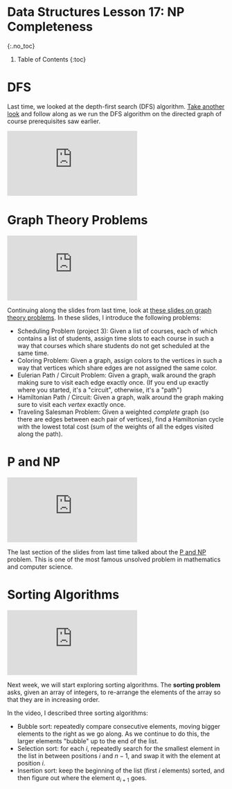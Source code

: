 # Data Structures Lesson 17: NP Completeness
{:.no_toc}

1. Table of Contents
{:toc}

# DFS

Last time, we looked at the depth-first search (DFS) algorithm. [Take another look](https://atharaq.github.io/data-structures/lesson16.html#/dfs) and follow along as we run the DFS algorithm on the directed graph of course prerequisites saw earlier.

<div class="youtube-container">
<iframe src="https://www.youtube.com/embed/RidlkGzIF7I" title="YouTube video player" frameborder="0" allow="accelerometer; autoplay; clipboard-write; encrypted-media; gyroscope; picture-in-picture" allowfullscreen></iframe>
</div>

# Graph Theory Problems

<div class="youtube-container">
<iframe src="https://www.youtube.com/embed/WZfQuOe-CTY" title="YouTube video player" frameborder="0" allow="accelerometer; autoplay; clipboard-write; encrypted-media; gyroscope; picture-in-picture" allowfullscreen></iframe>
</div>

Continuing along the slides from last time, look at [these slides on graph theory problems](https://atharaq.github.io/data-structures/lesson16.html#/scheduling-problem). In these slides, I introduce the following problems:

* Scheduling Problem (project 3): Given a list of courses, each of which contains a list of students, assign time slots to each course in such a way that courses which share students do not get scheduled at the same time.
* Coloring Problem: Given a graph, assign colors to the vertices in such a way that vertices which share edges are not assigned the same color.
* Eulerian Path / Circuit Problem: Given a graph, walk around the graph making sure to visit each edge exactly once. (If you end up exactly where you started, it's a "circuit", otherwise, it's a "path")
* Hamiltonian Path / Circuit: Given a graph, walk around the graph making sure to visit each *vertex* exactly once.
* Traveling Salesman Problem: Given a weighted *complete* graph (so there are edges between each pair of vertices), find a Hamiltonian cycle with the lowest total cost (sum of the weights of all the edges visited along the path).

# P and NP

<div class="youtube-container">
<iframe src="https://www.youtube.com/embed/BxuRRtCs5Bo" title="YouTube video player" frameborder="0" allow="accelerometer; autoplay; clipboard-write; encrypted-media; gyroscope; picture-in-picture" allowfullscreen></iframe>
</div>

The last section of the slides from last time talked about the [P and NP](https://atharaq.github.io/data-structures/lesson16.html#/p-vs-np) problem. This is one of the most famous unsolved problem in mathematics and computer science.

# Sorting Algorithms

<div class="youtube-container">
<iframe src="https://www.youtube.com/embed/ttgiIhn3BSc" title="YouTube video player" frameborder="0" allow="accelerometer; autoplay; clipboard-write; encrypted-media; gyroscope; picture-in-picture" allowfullscreen></iframe>
</div>

Next week, we will start exploring sorting algorithms. The **sorting problem** asks, given an array of integers, to re-arrange the elements of the array so that they are in increasing order.

In the video, I described three sorting algorithms:

* Bubble sort: repeatedly compare consecutive elements, moving bigger elements to the right as we go along. As we continue to do this, the larger elements "bubble" up to the end of the list.
* Selection sort: for each $i$, repeatedly search for the smallest element in the list in between positions $i$ and $n - 1$, and swap it with the element at position $i$.
* Insertion sort: keep the beginning of the list (first $i$ elements) sorted, and then figure out where the element $a_{i+1}$ goes.
